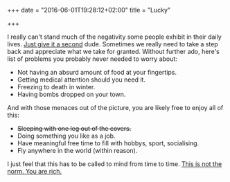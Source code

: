 +++
date = "2016-06-01T19:28:12+02:00"
title = "Lucky"

+++

I really can't stand much of the negativity some people exhibit in their daily lives. [Just give it a second](https://www.youtube.com/watch?v=ZFsOUbZ0Lr0) dude. Sometimes we really need to take a step back and appreciate what we take for granted. Without further ado, here's list of problems you probably never needed to worry about:

* Not having an absurd amount of food at your fingertips.
* Getting medical attention should you need it.
* Freezing to death in winter.
* Having bombs dropped on your town.

And with those menaces out of the picture, you are likely free to enjoy all of this:

* ~~Sleeping with one leg out of the covers.~~
* Doing something you like as a job.
* Have meaningful free time to fill with hobbys, sport, socialising.
* Fly anywhere in the world (within reason).

I just feel that this has to be called to mind from time to time. [This is not the norm. You are rich.](http://www.investopedia.com/articles/personal-finance/050615/are-you-top-one-percent-world.asp)
